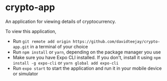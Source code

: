 # crypto-app
An application for viewing details of cryptocurrency.

To view this application,

* Run ```git remote add origin https://github.com/davidteejay/crypto-app.git``` in a terminal of your choice
* Run ```npm install``` or ```yarn```, depending on the package manager you use
* Make sure you have Expo CLI installed. If you don't, install it using ```npm install -g expo-cli``` or ```yarn global add expo-cli```
* Run ```expo start``` to start the application and run it in your mobile device or simulator
